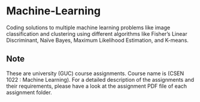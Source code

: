 # Machine-Learning
Coding solutions to multiple machine learning problems like image classification and clustering using different algorithms like Fisher’s Linear Discriminant, Naïve Bayes, Maximum Likelihood Estimation, and K-means.

## Note
These are university (GUC) course assignments. Course name is (CSEN 1022 : Machine Learning). For a detailed description of the assignments and their requirements, please have a look at the assignment PDF file of each assignment folder.
